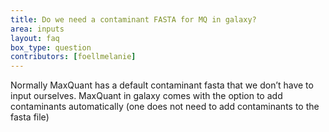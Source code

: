 ```yaml
---
title: Do we need a contaminant FASTA for MQ in galaxy?
area: inputs
layout: faq
box_type: question
contributors: [foellmelanie]
---
```


Normally MaxQuant has a default contaminant fasta that we don’t have to input ourselves.
MaxQuant in galaxy comes with the option to add contaminants automatically (one does not need to add contaminants to the fasta file)


